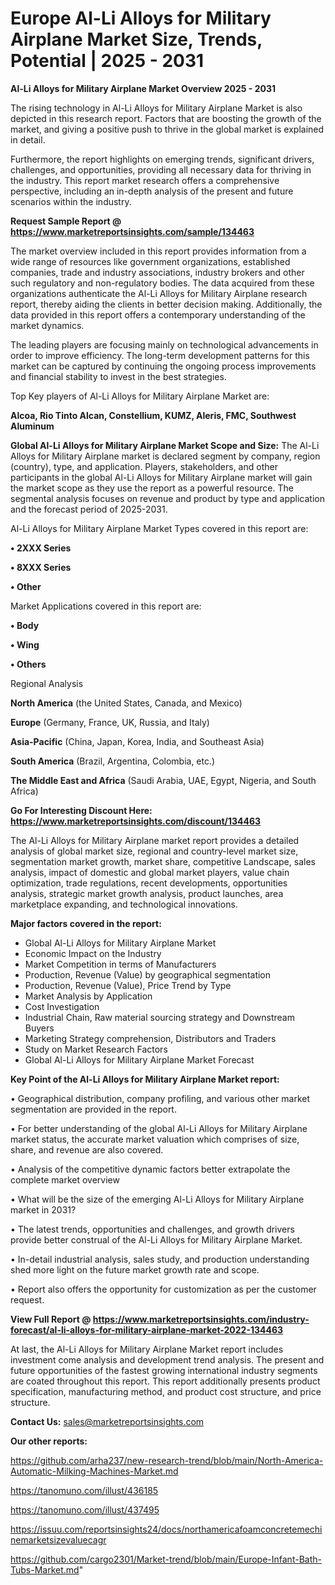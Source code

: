 # Europe Al-Li Alloys for Military Airplane Market Size, Trends, Potential | 2025 - 2031

<Strong> Al-Li Alloys for Military Airplane Market Overview 2025 - 2031</strong>

The rising technology in Al-Li Alloys for Military Airplane Market is also depicted in this research report. Factors that are boosting the growth of the market, and giving a positive push to thrive in the global market is explained in detail.

Furthermore, the report highlights on emerging trends, significant drivers, challenges, and opportunities, providing all necessary data for thriving in the industry. This report market research offers a comprehensive perspective, including an in-depth analysis of the present and future scenarios within the industry.

<strong>Request Sample Report @ <a href=https://www.marketreportsinsights.com/sample/134463>https://www.marketreportsinsights.com/sample/134463</a></strong>

The market overview included in this report provides information from a wide range of resources like government organizations, established companies, trade and industry associations, industry brokers and other such regulatory and non-regulatory bodies. The data acquired from these organizations authenticate the Al-Li Alloys for Military Airplane research report, thereby aiding the clients in better decision making. Additionally, the data provided in this report offers a contemporary understanding of the market dynamics.

The leading players are focusing mainly on technological advancements in order to improve efficiency. The long-term development patterns for this market can be captured by continuing the ongoing process improvements and financial stability to invest in the best strategies.

Top Key players of Al-Li Alloys for Military Airplane Market are:

<strong>Alcoa, Rio Tinto Alcan, Constellium, KUMZ, Aleris, FMC, Southwest Aluminum</strong>

<strong><b>Global Al-Li Alloys for Military Airplane Market Scope and Size:</b></strong>
The Al-Li Alloys for Military Airplane market is declared segment by company, region (country), type, and application. Players, stakeholders, and other participants in the global Al-Li Alloys for Military Airplane market will gain the market scope as they use the report as a powerful resource. The segmental analysis focuses on revenue and product by type and application and the forecast period of 2025-2031.

Al-Li Alloys for Military Airplane Market Types covered in this report are:

<strong>• 2XXX Series

• 8XXX Series

• Other</strong>

Market Applications covered in this report are:

<strong>• Body

• Wing

• Others</strong> 

Regional Analysis

<strong>North America</strong> (the United States, Canada, and Mexico)

<strong>Europe</strong> (Germany, France, UK, Russia, and Italy)

<strong>Asia-Pacific</strong> (China, Japan, Korea, India, and Southeast Asia)

<strong>South America</strong> (Brazil, Argentina, Colombia, etc.)

<strong>The Middle East and Africa</strong> (Saudi Arabia, UAE, Egypt, Nigeria, and South Africa)

<strong>Go For Interesting Discount Here: <a href=https://www.marketreportsinsights.com/discount/134463>https://www.marketreportsinsights.com/discount/134463</a></strong>

The Al-Li Alloys for Military Airplane market report provides a detailed analysis of global market size, regional and country-level market size, segmentation market growth, market share, competitive Landscape, sales analysis, impact of domestic and global market players, value chain optimization, trade regulations, recent developments, opportunities analysis, strategic market growth analysis, product launches, area marketplace expanding, and technological innovations.

<strong><b>Major factors covered in the report:</b></strong>
<ul>
  <li>Global Al-Li Alloys for Military Airplane Market </li>
  <li>Economic Impact on the Industry</li>
  <li>Market Competition in terms of Manufacturers</li>
  <li>Production, Revenue (Value) by geographical segmentation</li>
  <li>Production, Revenue (Value), Price Trend by Type</li>
  <li>Market Analysis by Application</li>
  <li>Cost Investigation</li>
  <li>Industrial Chain, Raw material sourcing strategy and Downstream Buyers</li>
  <li>Marketing Strategy comprehension, Distributors and Traders</li>
  <li>Study on Market Research Factors</li>
  <li>Global Al-Li Alloys for Military Airplane Market Forecast</li>
</ul>

<strong><b>Key Point of the Al-Li Alloys for Military Airplane Market report:</b></strong>

• Geographical distribution, company profiling, and various other market segmentation are provided in the report.

• For better understanding of the global Al-Li Alloys for Military Airplane market status, the accurate market valuation which comprises of size, share, and revenue are also covered.

• Analysis of the competitive dynamic factors better extrapolate the complete market overview

• What will be the size of the emerging Al-Li Alloys for Military Airplane market in 2031?

• The latest trends, opportunities and challenges, and growth drivers provide better construal of the Al-Li Alloys for Military Airplane Market.

• In-detail industrial analysis, sales study, and production understanding shed more light on the future market growth rate and scope.

• Report also offers the opportunity for customization as per the customer request.

<strong><b>View Full Report @ <a href=https://www.marketreportsinsights.com/industry-forecast/al-li-alloys-for-military-airplane-market-2022-134463>https://www.marketreportsinsights.com/industry-forecast/al-li-alloys-for-military-airplane-market-2022-134463</a></b></strong>


At last, the Al-Li Alloys for Military Airplane Market report includes investment come analysis and development trend analysis. The present and future opportunities of the fastest growing international industry segments are coated throughout this report. This report additionally presents product specification, manufacturing method, and product cost structure, and price structure.

<strong>Contact Us:</strong>
sales@marketreportsinsights.com

<strong>Our other reports:</strong>

<a href=https://github.com/arha237/new-research-trend/blob/main/North-America-Automatic-Milking-Machines-Market.md>https://github.com/arha237/new-research-trend/blob/main/North-America-Automatic-Milking-Machines-Market.md</a>

<a href=https://tanomuno.com/illust/436185>https://tanomuno.com/illust/436185</a>

<a href=https://tanomuno.com/illust/437495>https://tanomuno.com/illust/437495</a>

<a href=https://issuu.com/reportsinsights24/docs/northamericafoamconcretemechinemarketsizevaluecagr>https://issuu.com/reportsinsights24/docs/northamericafoamconcretemechinemarketsizevaluecagr</a>

<a href=https://github.com/cargo2301/Market-trend/blob/main/Europe-Infant-Bath-Tubs-Market.md>https://github.com/cargo2301/Market-trend/blob/main/Europe-Infant-Bath-Tubs-Market.md</a>"
